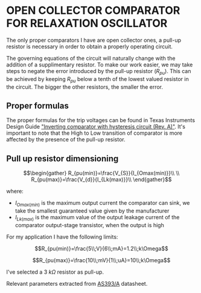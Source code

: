 # OPEN COLLECTOR COMPARATOR FOR RELAXATION OSCILLATOR
The only proper comparators I have are open collector ones, a pull-up resistor is necessary in order to obtain a properly operating circuit.

The governing equations of the circuit will naturally change with the addition of a supplimentary resistor. To make our work easier, we may take steps to negate the error introduced by the pull-up resistor ($R_{pu})$. 
This can be achieved by keeping $R_{pu}$ below a tenth of the lowest valued resistor in the circuit. The bigger the other resistors, the smaller the error.


## Proper formulas
The proper formulas for the trip voltages can be found in Texas Instruments Design Guide <a href="https://www.ti.com/lit/ab/snoa997a/snoa997a.pdf?ts=1709939307906&ref_url=https%253A%252F%252Fwww.google.com%252F">"Inverting comparator with hysteresis circuit (Rev. A)"</a>. It's important to note that the High to Low transition of comparator is more affected by the presence of the pull-up resistor.

## Pull up resistor dimensioning

$$\begin{gather}
R_{pu(min)}=\frac{V_{S}}{I_{Omax(min)}}\\
\\
R_{pu(max)}=\frac{V_{d}}{I_{Lk(max)}}\\
\end{gather}$$

where:
-  $I_{Omax(min)}$ is the maximum output current the comparator can sink, we take the smallest guaranteed value given by the manufacturer
-  $I_{Lk(max)}$ is the maximum value of the output leakage current of the comparator output-stage transistor, when the output is high

For my application I have the following limits:

$$R_{pu(min)}=\frac{5\\;V}{6\\;mA}=1.2\\;k\Omega$$

$$R_{pu(max)}=\frac{10\\;mV}{1\\;uA}=10\\;k\Omega$$

I've selected a 3 $k\Omega$ resistor as pull-up.

Relevant parameters extracted from <a href="https://eu.mouser.com/datasheet/2/115/DIOD_S_A0006646728_1-2542792.pdf">AS393/A</a> datasheet.
